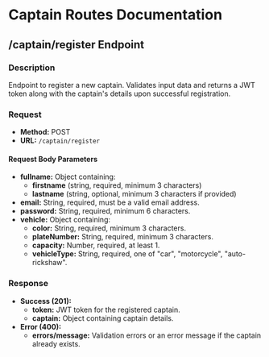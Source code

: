 # Captain Routes Documentation

## /captain/register Endpoint

### Description

Endpoint to register a new captain. Validates input data and returns a JWT token along with the captain's details upon successful registration.

### Request

- **Method:** POST
- **URL:** `/captain/register`

#### Request Body Parameters

- **fullname:** Object containing:
  - **firstname** (string, required, minimum 3 characters)
  - **lastname** (string, optional, minimum 3 characters if provided)
- **email:** String, required, must be a valid email address.
- **password:** String, required, minimum 6 characters.
- **vehicle:** Object containing:
  - **color:** String, required, minimum 3 characters.
  - **plateNumber:** String, required, minimum 3 characters.
  - **capacity:** Number, required, at least 1.
  - **vehicleType:** String, required, one of "car", "motorcycle", "auto-rickshaw".

### Response

- **Success (201):**
  - **token:** JWT token for the registered captain.
  - **captain:** Object containing captain details.
- **Error (400):**
  - **errors/message:** Validation errors or an error message if the captain already exists.
